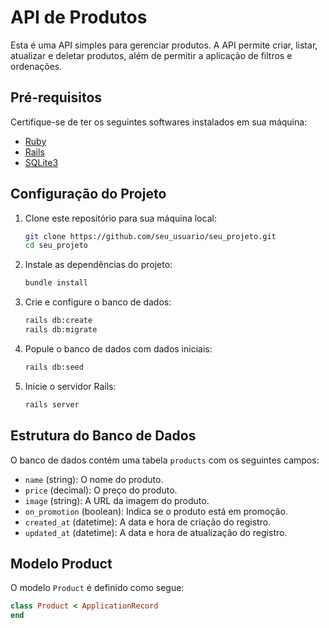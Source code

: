 # API de Produtos

Esta é uma API simples para gerenciar produtos. A API permite criar, listar, atualizar e deletar produtos, além de permitir a aplicação de filtros e ordenações.

## Pré-requisitos

Certifique-se de ter os seguintes softwares instalados em sua máquina:

- [Ruby](https://www.ruby-lang.org/en/)
- [Rails](https://rubyonrails.org/)
- [SQLite3](https://www.sqlite.org/)

## Configuração do Projeto

1. Clone este repositório para sua máquina local:

    ```sh
    git clone https://github.com/seu_usuario/seu_projeto.git
    cd seu_projeto
    ```

2. Instale as dependências do projeto:

    ```sh
    bundle install
    ```

3. Crie e configure o banco de dados:

    ```sh
    rails db:create
    rails db:migrate
    ```

4. Popule o banco de dados com dados iniciais:

    ```sh
    rails db:seed
    ```

5. Inicie o servidor Rails:

    ```sh
    rails server
    ```

## Estrutura do Banco de Dados

O banco de dados contém uma tabela `products` com os seguintes campos:

- `name` (string): O nome do produto.
- `price` (decimal): O preço do produto.
- `image` (string): A URL da imagem do produto.
- `on_promotion` (boolean): Indica se o produto está em promoção.
- `created_at` (datetime): A data e hora de criação do registro.
- `updated_at` (datetime): A data e hora de atualização do registro.

## Modelo Product

O modelo `Product` é definido como segue:

```ruby
class Product < ApplicationRecord
end
```
